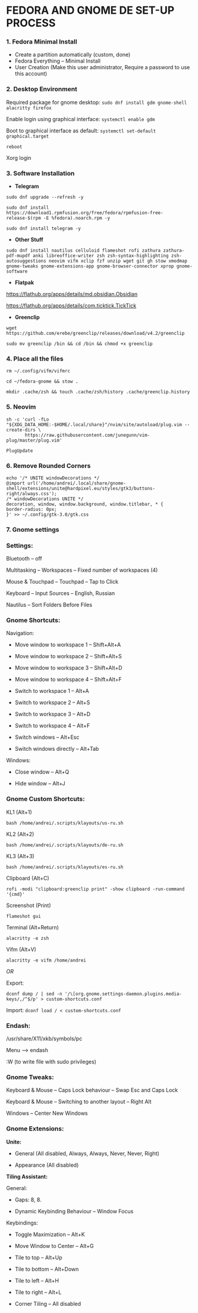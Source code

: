 # FEDORA AND GNOME DE SET-UP PROCESS


### 1. Fedora Minimal Install

- Create a partition automatically (custom, done)
- Fedora Everything – Minimal Install
- User Creation (Make this user administrator, Require a password to use this account)

### 2. Desktop Environment

Required package for gnome desktop: `sudo dnf install gdm gnome-shell alacritty firefox`

Enable login using graphical interface: `systemctl enable gdm`

Boot to graphical interface as default: `systemctl set-default graphical.target`

`reboot`

Xorg login

### 3. Software Installation

- **Telegram**
 
`sudo dnf upgrade --refresh -y`

```
sudo dnf install https://download1.rpmfusion.org/free/fedora/rpmfusion-free-release-$(rpm -E %fedora).noarch.rpm -y
```

`sudo dnf install telegram -y`

- **Other Stuff**

```
sudo dnf install nautilus celluloid flameshot rofi zathura zathura-pdf-mupdf anki libreoffice-writer zsh zsh-syntax-highlighting zsh-autosuggestions neovim vifm xclip fzf unzip wget git gh stow xmodmap gnome-tweaks gnome-extensions-app gnome-browser-connector xprop gnome-software
```

- **Flatpak**

https://flathub.org/apps/details/md.obsidian.Obsidian

https://flathub.org/apps/details/com.ticktick.TickTick

- **Greenclip**

`wget https://github.com/erebe/greenclip/releases/download/v4.2/greenclip`

`sudo mv greenclip /bin && cd /bin && chmod +x greenclip`

### 4. Place all the files

`rm ~/.config/vifm/vifmrc`

`cd ~/fedora-gnome && stow .`

`mkdir .cache/zsh && touch .cache/zsh/history .cache/greenclip.history`

### 5. Neovim

```
sh -c 'curl -fLo "${XDG_DATA_HOME:-$HOME/.local/share}"/nvim/site/autoload/plug.vim --create-dirs \
       https://raw.githubusercontent.com/junegunn/vim-plug/master/plug.vim'
```

`PlugUpdate`

### 6. Remove Rounded Corners

```
echo '/* UNITE windowDecorations */
@import url('/home/andrei/.local/share/gnome-shell/extensions/unite@hardpixel.eu/styles/gtk3/buttons-right/always.css');
/* windowDecorations UNITE */
decoration, window, window.background, window.titlebar, * {
border-radius: 0px;
}' >> ~/.config/gtk-3.0/gtk.css
```

### 7. Gnome settings

### **Settings:**

Bluetooth – off

Multitasking – Workspaces – Fixed number of workspaces (4)

Mouse & Touchpad – Touchpad – Tap to Click

Keyboard – Input Sources – English, Russian

Nautilus – Sort Folders Before Files

### **Gnome Shortcuts:**

Navigation:

- Move window to workspace 1 – Shift+Alt+A

- Move window to workspace 2 – Shift+Alt+S

- Move window to workspace 3 – Shift+Alt+D

- Move window to workspace 4 – Shift+Alt+F

- Switch to workspace 1 – Alt+A

- Switch to workspace 2 – Alt+S

- Switch to workspace 3 – Alt+D

- Switch to workspace 4 – Alt+F

- Switch windows – Alt+Esc

- Switch windows directly – Alt+Tab

Windows: 

- Close window – Alt+Q

- Hide window – Alt+J

### **Gnome Custom Shortcuts:**

KL1 (Alt+1)

`bash /home/andrei/.scripts/klayouts/us-ru.sh`

KL2 (Alt+2)

`bash /home/andrei/.scripts/klayouts/de-ru.sh`

KL3 (Alt+3)

`bash /home/andrei/.scripts/klayouts/es-ru.sh`

Clipboard (Alt+C)

`rofi -modi "clipboard:greenclip print" -show clipboard -run-command '{cmd}'`

Screenshot (Print)

`flameshot gui`

Terminal (Alt+Return)

`alacritty -e zsh`

Vifm (Alt+V)

`alacritty -e vifm /home/andrei`

*OR*

Export:

```
dconf dump / | sed -n '/\[org.gnome.settings-daemon.plugins.media-keys/,/^$/p' > custom-shortcuts.conf
```

Import: `dconf load / < custom-shortcuts.conf`

### **Endash:**

/usr/share/X11/xkb/symbols/pc

Menu –> endash

:W (to write file with sudo privileges)

### **Gnome Tweaks:**

Keyboard & Mouse – Caps Lock behaviour – Swap Esc and Caps Lock

Keyboard & Mouse – Switching to another layout – Right Alt

Windows – Center New Windows

### **Gnome Extensions:**

**Unite:**

- General (All disabled, Always, Always, Never, Never, Right)

- Appearance (All disabled)

**Tiling Assistant:**

General:

- Gaps: 8, 8.

- Dynamic Keybinding Behaviour – Window Focus

Keybindings:

- Toggle Maximization – Alt+K

- Move Window to Center – Alt+G

- Tile to top – Alt+Up

- Tile to bottom – Alt+Down

- Tile to left – Alt+H

- Tile to right – Alt+L

- Corner Tiling – All disabled
